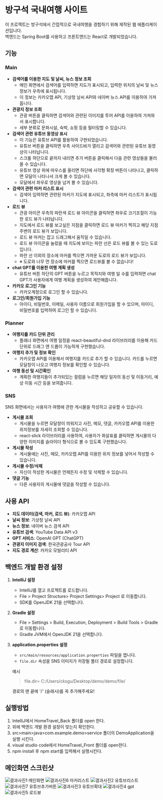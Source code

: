 # 방구석 국내여행 사이트
이 프로젝트는 방구석에서 간접적으로 국내여행을 경험하기 위해 제작된 웹 애플리케이션입니다.   
백엔드는 Spring Boot를 사용하고 프론트엔드는 React로 개발되었습니다.  

## 기능
### Main
- **검색어를 이용한 지도 및 날씨, 뉴스 정보 조회**
  - 메인 화면에서 검색어를 입력하면 지도가 표시되고, 입력한 위치의 날씨 및 뉴스 정보가 우측에 표시됩니다.    
  - 이 정보는 카카오맵 API, 기상청 날씨 API와 네이버 뉴스 API를 이용하여 가져옵니다.  
- **관광지 정보 조회**
  - 관광 버튼을 클릭하면 검색어와 관련된 이미지를 투어 API를 이용하여 가져와서 표시합니다.  
  - 세부 분류로 문화시설, 숙박, 쇼핑 등을 필터링할 수 있습니다.  
- **검색어 관련 유튜브 동영상 표시**
  - 이 기능은 유튜브 API를 활용하여 구현되었습니다.    
  - 유튜브 버튼을 클릭하면 우측 사이드바가 열리고 검색어와 관련된 유튜브 동영상이 나타납니다.  
  - 스크롤 하단으로 끝까지 내리면 추가 버튼을 클릭해서 다음 관련 영상들을 불러올 수 있습니다.  
  - 유튜브 영상 위에 마우스를 올리면 하단에 사각형 확장 버튼이 나타나고, 클릭하면 모달이 나타나서 크게 볼 수 있습니다.  
   - 모달에서 좌우로 영상을 넘겨 볼 수 있습니다.
- **검색어 관련 마커 리스트 표시**
  - 검색어 입력하면 관련된 마커가 지도에 표시되고, 좌측에 마커 리스트가 표시됩니다.  
- **로드 뷰**
  - 관광 아이콘 우측의 파란색 로드 뷰 아이콘을 클릭하면 좌우로 크기조절이 가능한 로드 뷰가 나타납니다.  
  - 지도에서 로드 뷰를 보고싶은 지점을 클릭하면 로드 뷰 마커가 찍히고 해당 지점 주변의 로드 뷰가 보입니다.
  - 로드 뷰 마커는 잡고 드래그해서 움직일 수 있습니다.  
  - 로드 뷰 아이콘을 눌렀을 때 지도에 보이는 파란 선은 로드 뷰를 볼 수 있는 도로입니다.  
  - 파란 선 이외의 장소에 마커를 찍으면 가까운 도로의 로드 뷰가 보입니다.
  - ※ 도로와 너무 먼 장소에 마커를 찍으면 로드뷰를 볼 수 없습니다!
- **chat GPT를 이용한 여행 계획 생성**
  - 유튜브 버튼 하단의 GPT 버튼을 누르고 목적지와 여행 일 수를 입력하면 chat GPT가 사용자에게 여행 계획을 생성하여 제안해줍니다.
- **카카오 로그인 기능**
  - 카카오계정으로 로그인 할 수 있습니다.
- **로그인/회원가입 기능**
  - 아이디, 비밀번호, 이메일, 사용자 이름으로 회원가입을 할 수 있으며, 아이디, 비밀번호를 입력하여 로그인 할 수 있습니다.
### Planner
- **여행지를 카드 단위 관리**<br>
  - 플래너 화면에서 여행 일정을 react-beautiful-dnd 라이브러리를 이용해 카드 단위로 드래그 앤 드롭이 가능하게 구현했습니다.
- **여행지 추가 및 정보 확인**<br>
  - 카카오맵 API를 이용해서 여행지를 카드로 추가 할 수 있습니다. 카드를 누르면 모달창이 나오고 여행지 정보를 확인할 수 있습니다.
- **여행 동선 및 시간확인**<br>
  - 계획한 여행지들이 추가되있는 컬럼을 누르면 해당 일자의 동선 및 이동거리, 예상 이동 시간 등을 보여줍니다. 
### SNS
  SNS 화면에서는 사용자가 여행에 관한 게시물을 작성하고 공유할 수 있습니다.
- **게시물 조회**<br>
  - 게시물을 누르면 모달창이 띄워지고 사진, 메모, 댓글, 카카오맵 API를 이용한 위치정보를 자세히 조회할 수 있습니다.
  - react-slick 라이브러리를 사용하여, 사용자가 화살표를 클릭하면 게시물의 다양한 이미지를 슬라이더 형식으로 볼 수 있도록 구현했습니다.
- **게시물 작성**<br>
  - 게시물에는 사진, 메모, 카카오맵 API를 이용한 위치 정보를 넣어서 작성할 수 있습니다.
- **게시물 수정/삭제**<br>
  - 자신이 작성한 게시물은 언제든지 수정 및 삭제할 수 있습니다.
- **댓글 기능**<br>
  - 다른 사용자의 게시물에 댓글을 작성할 수 있습니다.

## 사용 API
- **지도 데이터(검색, 마커, 로드 뷰)**: 카카오맵 API
- **날씨 정보**: 기상청 날씨 API
- **뉴스 정보**: 네이버 뉴스 검색 API
- **유튜브 검색**: YouTube Data API v3
- **GPT 서비스**: OpenAI GPT (ChatGPT)
- **관광지 이미지 검색**: 한국관광공사 Tour API
- **지도 경로 계산**: 카카오 모빌리티 API

## 백엔드 개발 환경 설정
1. **IntelliJ 설정**<br>
   - IntelliJ를 열고 프로젝트를 로드합니다.
   - File > Project Structure> Project Settings> Project 로 이동합니다.
   - SDK를 OpenJDK 21을 선택합니다.
    
2. **Gradle 설정**<br>
   - File > Settings > Build, Execution, Deployment > Build Tools > Gradle로 이동합니다.
   - Gradle JVM에서 OpenJDK 21을 선택합니다.

3. **application.properties 설정**<br>
   - `src/main/resources/application.properties` 파일을 엽니다.
   - `file.dir` 속성을 SNS 이미지가 저장될 폴더 경로로 설정합니다.
   
   예시
   > file.dir= C:/Users/cksgu/Desktop/demo/demo/file/
   
   경로의 맨 끝에 '/' (슬래시)를 꼭 추가해주세요!
## 실행방법 <br>
1. IntelliJ에서 HomeTravel_Back 폴더를 open 한다.
2. 위에 백앤드 개발 환경 설정이 맞는지 확인한다.
3. src>main>java>com.example.demo>service 폴더의 DemoApplication을 실행 시킨다.
4. visual studio code에서 HomeTravel_Front 폴더를 open한다.
5. npm install 후 npm start를 입력해서 실행시킨다.

## 메인화면 스크린샷 <br>
![결과사진1 메인화면](https://github.com/Azsaii/HomeTravel_Front/assets/120641012/aedae6ea-6261-46ef-8c0b-fdd9f8595eae)
![결과사진6 마커리스트](https://github.com/Azsaii/HomeTravel_Front/assets/120641012/bbdf49fd-0549-450e-9979-3170c90dcffd)
![결과사진2 유튜브리스트](https://github.com/Azsaii/HomeTravel_Front/assets/120641012/89c975ae-832f-4ab6-9b34-64c8f1378623)
![결과사진7 유튜브추가버튼](https://github.com/Azsaii/HomeTravel_Front/assets/120641012/be74b8c8-880c-40ce-9443-f34df6d4c8d5)
![결과사진3 유튜브확대](https://github.com/Azsaii/HomeTravel_Front/assets/120641012/e2af35fc-8600-434e-b10b-7c9dc159485f)
![결과사진4 gpt](https://github.com/Azsaii/HomeTravel_Front/assets/120641012/601df140-e9a6-4cdb-b990-3632359950e4)
![결과사진5 로드뷰](https://github.com/Azsaii/HomeTravel_Front/assets/120641012/dc24af06-e9b7-463f-ac28-819f5adbfb23)


